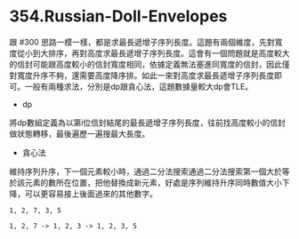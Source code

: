 # 354.Russian-Doll-Envelopes

跟 #300 思路一模一樣，都是求最長遞增子序列長度。這題有兩個維度，先對寬度從小到大排序，再對高度求最長遞增子序列長度。這會有一個問題就是高度較大的信封可能跟高度較小的信封寬度相同，依據定義無法塞進同寬度的信封，因此僅對寬度升序不夠，還需要高度降序排。如此一來對高度求最長遞增子序列長度即可。一般有兩種求法，分別是dp跟貪心法，這題數據量較大dp會TLE。

- dp

將dp數組定義為以第i位信封結尾的最長遞增子序列長度，往前找高度較小的信封做狀態轉移，最後遍歷一遍搜最大長度。

- 貪心法

維持序列升序，下一個元素較小時，通過二分法搜索通過二分法搜索第一個大於等於該元素的數所在位置，把他替換成新元素，好處是序列維持升序同時數值大小下降，可以更容易接上後面過來的其他數字。

```
1, 2, 7, 3, 5

1, 2, 7 -> 1, 2, 3 -> 1, 2, 3, 5
```
